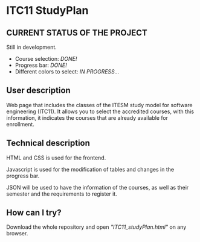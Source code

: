 # ITC11 StudyPlan

## CURRENT STATUS OF THE PROJECT
Still in development.
- Course selection: *DONE!*
- Progress bar: *DONE!*
- Different colors to select: *IN PROGRESS...*

## User description

Web page that includes the classes of the ITESM study model for software engineering (ITC11). It allows you to select the accredited courses, with this information, it indicates the courses that are already available for enrollment.

## Technical description

HTML and CSS is used for the frontend.

Javascript is used for the modification of tables and changes in the progress bar.

JSON will be used to have the information of the courses, as well as their semester and the requirements to register it.

## How can I try?

Download the whole repository and open *"ITC11_studyPlan.html"* on any browser.
